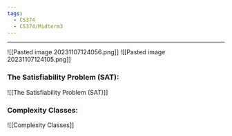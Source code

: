 ```yaml
---
tags:
  - CS374
  - CS374/Midterm3
---
```

---
![[Pasted image 20231107124056.png]]
![[Pasted image 20231107124105.png]]

### The Satisfiability Problem (SAT):
![[The Satisfiability Problem (SAT)]]

### Complexity Classes:
![[Complexity Classes]]